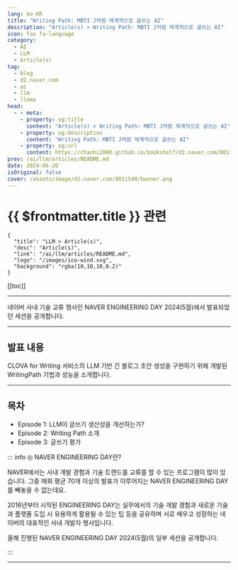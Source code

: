 ```yaml
---
lang: ko-KR
title: "Writing Path: MBTI J처럼 체계적으로 글쓰는 AI"
description: "Article(s) > Writing Path: MBTI J처럼 체계적으로 글쓰는 AI"
icon: fas fa-language
category: 
  - AI
  - LLM
  - Article(s)
tag: 
  - blog
  - d2.naver.com
  - ai
  - llm
  - llama
head:  
  - - meta:
    - property: og:title
      content: "Article(s) > Writing Path: MBTI J처럼 체계적으로 글쓰는 AI"
    - property: og:description
      content: "Writing Path: MBTI J처럼 체계적으로 글쓰는 AI"
    - property: og:url
      content: https://chanhi2000.github.io/bookshelf/d2.naver.com/8011540.html
prev: /ai/llm/articles/README.md
date: 2024-06-20
isOriginal: false
cover: /assets/image/d2.naver.com/8011540/banner.png
---
```


# {{ $frontmatter.title }} 관련

```component VPCard
{
  "title": "LLM > Article(s)",
  "desc": "Article(s)",
  "link": "/ai/llm/articles/README.md",
  "logo": "/images/ico-wind.svg",
  "background": "rgba(10,10,10,0.2)"
}
```

[[toc]]

---

<SiteInfo
  name="Writing Path: MBTI J처럼 체계적으로 글쓰는 AI | NAVER D2"
  desc="Writing Path: MBTI J처럼 체계적으로 글쓰는 AI"
  url="https://d2.naver.com/helloworld/8011540"
  logo="/assets/image/d2.naver.com/favicon.ico"
  preview="/assets/image/d2.naver.com/8011540/banner.png"/>

네이버 사내 기술 교류 행사인 NAVER ENGINEERING DAY 2024(5월)에서 발표되었던 세션을 공개합니다.

<!--
https://tv.naver.com/embed/55982991?autoPlay=true
-->

---

## 발표 내용

CLOVA for Writing 서비스의 LLM 기반 긴 블로그 초안 생성을 구현하기 위해 개발된 WritingPath 기법과 성능을 소개합니다.

---

## 목차

- Episode 1: LLM이 글쓰기 생산성을 개선하는가?
- Episode 2: Writing Path 소개
- Episode 3: 글쓰기 평가

::: info ◎ NAVER ENGINEERING DAY란?
  
NAVER에서는 사내 개발 경험과 기술 트렌드를 교류를 할 수 있는 프로그램이 많이 있습니다. 그중 매회 평균 70개 이상의 발표가 이루어지는 NAVER ENGINEERING DAY를 빼놓을 수 없는데요.

2016년부터 시작된 ENGINEERING DAY는 실무에서의 기술 개발 경험과 새로운 기술과 플랫폼 도입 시 유용하게 활용될 수 있는 팁 등을 공유하며 서로 배우고 성장하는 네이버의 대표적인 사내 개발자 행사입니다.
  
올해 진행된 NAVER ENGINEERING DAY 2024(5월)의 일부 세션을 공개합니다.

:::

---

<TagLinks />